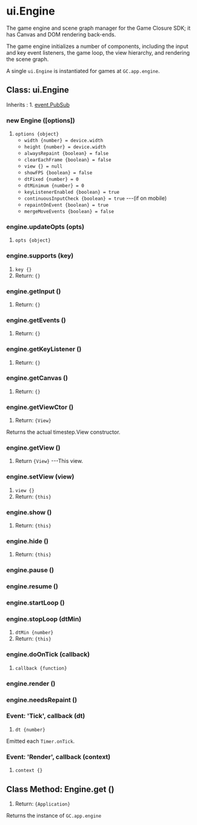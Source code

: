 # ui.Engine

The game engine and scene graph manager for the Game Closure
SDK; it has Canvas and DOM rendering back-ends.

The game engine initializes a number of components,
including the input and key event listeners, the game loop,
the view hierarchy, and rendering the scene graph.

A single `ui.Engine` is instantiated for games at `GC.app.engine`.

## Class: ui.Engine

Inherits
:    1. [event.PubSub](./event-index.html#class-event.pubsub)

### new Engine ([options])
1. `options {object}`
	* `width {number} = device.width`
	* `height {number} = device.width`
	* `alwaysRepaint {boolean} = false`
	* `clearEachFrame {boolean} = false`
	* `view {} = null`
	* `showFPS {boolean} = false`
	* `dtFixed {number} = 0`
	* `dtMinimum {number} = 0`
	* `keyListenerEnabled {boolean} = true`
	* `continuousInputCheck {boolean} = true` ---(if on mobile)
	* `repaintOnEvent {boolean} = true`
	* `mergeMoveEvents {boolean} = false`

### engine.updateOpts (opts)
1. `opts {object}`

### engine.supports (key)
1. `key {}`
2. Return: `{}`

### engine.getInput ()
1. Return: `{}`

### engine.getEvents ()
1. Return: `{}`

### engine.getKeyListener ()
1. Return: `{}`

### engine.getCanvas ()
1. Return: `{}`

### engine.getViewCtor ()
1. Return: `{View}`

Returns the actual timestep.View constructor.

### engine.getView ()
1. Return `{View}` ---This view.

### engine.setView (view)
1. `view {}`
2. Return: `{this}`

### engine.show ()
1. Return: `{this}`

### engine.hide ()
1. Return: `{this}`

### engine.pause ()

### engine.resume ()

### engine.startLoop ()

### engine.stopLoop (dtMin)
1. `dtMin {number}`
2. Return: `{this}`
  
### engine.doOnTick (callback)
1. `callback {function}`

### engine.render ()

### engine.needsRepaint ()

### Event: \'Tick\', callback (dt)
1. `dt {number}`

Emitted each `Timer.onTick`.

### Event: \'Render\', callback (context)
1. `context {}`

## Class Method: Engine.get ()
1. Return: `{Application}`

Returns the instance of `GC.app.engine`
